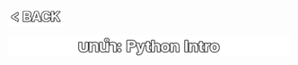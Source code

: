 <p align="left">
  <a href="../README.md">
    <img src="../../Z99-OTHERS/00-common/00-back.png" style="width:20%">
  </a>
</p>

![00-com-prog.png](/Z99-OTHERS/00-intro/01-intro.png)
